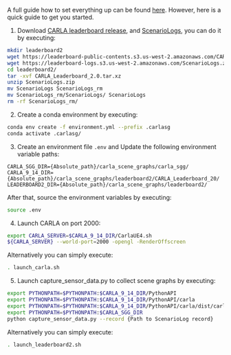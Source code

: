 A full guide how to set everything up can be found [here](https://leaderboard.carla.org/get_started). However, here is a quick guide to get you started.

1. Download [CARLA leaderboard release](https://leaderboard-public-contents.s3.us-west-2.amazonaws.com/CARLA_Leaderboard_2.0.tar.xz), and [ScenarioLogs](https://leaderboard-logs.s3.us-west-2.amazonaws.com/ScenarioLogs.zip), you can do it by executing:

```bash
mkdir leaderboard2
wget https://leaderboard-public-contents.s3.us-west-2.amazonaws.com/CARLA_Leaderboard_2.0.tar.xz -P leaderboard2/
wget https://leaderboard-logs.s3.us-west-2.amazonaws.com/ScenarioLogs.zip -P leaderboard2/
cd leaderboard2/
tar -xvf CARLA_Leaderboard_2.0.tar.xz
unzip ScenarioLogs.zip
mv ScenarioLogs ScenarioLogs_rm
mv ScenarioLogs_rm/ScenarioLogs/ ScenarioLogs
rm -rf ScenarioLogs_rm/
```

2. Create a conda environment by executing:
```bash
conda env create -f environment.yml --prefix .carlasg
conda activate .carlasg/
```

3. Create an environment file `.env` and Update the following environment variable paths: 
```
CARLA_SGG_DIR={Absolute_path}/carla_scene_graphs/carla_sgg/
CARLA_9_14_DIR={Absolute_path}/carla_scene_graphs/leaderboard2/CARLA_Leaderboard_20/
LEADERBOARD2_DIR={Absolute_path}/carla_scene_graphs/leaderboard2/
```
After that, source the environment variables by executing:
```bash
source .env
```

4. Launch CARLA on port 2000:
```bash
export CARLA_SERVER=$CARLA_9_14_DIR/CarlaUE4.sh
${CARLA_SERVER} --world-port=2000 -opengl -RenderOffscreen
```
Alternatively you can simply execute:
```bash
. launch_carla.sh
```

5. Launch capture_sensor_data.py to collect scene graphs by executing:
```bash
export PYTHONPATH=$PYTHONPATH:$CARLA_9_14_DIR/PythonAPI
export PYTHONPATH=$PYTHONPATH:$CARLA_9_14_DIR/PythonAPI/carla
export PYTHONPATH=$PYTHONPATH:$CARLA_9_14_DIR/PythonAPI/carla/dist/carla-0.9.14-py3.7-linux-x86_64.egg
export PYTHONPATH=$PYTHONPATH:$CARLA_SGG_DIR
python capture_sensor_data.py --record {Path to ScenarioLog record}
```
Alternatively you can simply execute:
```bash
. launch_leaderboard2.sh
```